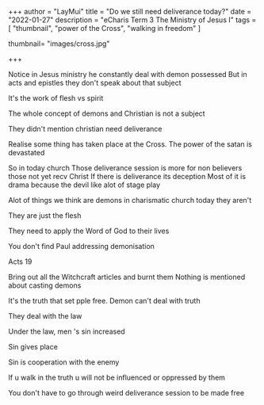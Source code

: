 +++
author = "LayMui"
title = "Do we still need deliverance today?"
date = "2022-01-27"
description = "eCharis Term 3 The Ministry of Jesus I"
tags = [
   "thumbnail", "power of the Cross", "walking in freedom"
]

thumbnail= "images/cross.jpg"

+++

Notice in Jesus ministry he constantly deal with demon possessed
But in acts and epistles they don't speak about that subject

It's the work of flesh vs spirit

The whole concept of demons and Christian is not a subject

They didn't mention christian need deliverance

Realise some thing has taken place at the Cross.
The power of the satan is devastated

So in today church
Those deliverance session is more for non believers those not yet recv Christ
If there is deliverance its deception
Most of it is drama because the devil like alot of stage play

Alot of things we think are demons in charismatic church today they aren't

They are just the flesh

They need to apply the Word of God to their lives

You don't find Paul addressing demonisation

Acts 19

Bring out all the Witchcraft articles and burnt them
Nothing is mentioned about casting demons

It's the truth that set pple free.
Demon can't deal with truth

They deal with the law

Under the law, men 's sin increased

Sin gives place

Sin is cooperation with the enemy

If u walk in the truth u will not be influenced or oppressed by them

You don't have to go through weird deliverance session to be made free
